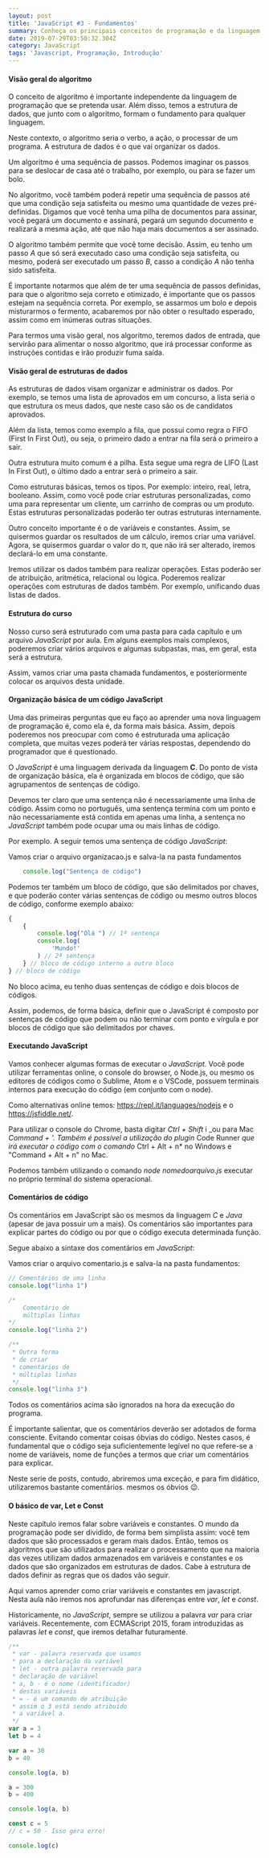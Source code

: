 ```yaml
---
layout: post
title: 'JavaScript #3 - Fundamentos'
summary: Conheça os principais conceitos de programação e da linguagem JavaScript
date: 2019-07-29T03:50:32.304Z
category: JavaScript
tags: 'Javascript, Programação, Introdução'
---
```

#### Visão geral do algoritmo

O conceito de algoritmo é importante independente da linguagem de programação que se pretenda usar. Além disso, temos a estrutura de dados, que junto com o algoritmo, formam o fundamento para qualquer linguagem.

Neste contexto, o algoritmo seria o verbo, a ação, o processar de um programa. A estrutura de dados é o que vai organizar os dados.

Um algoritmo é uma sequência de passos. Podemos imaginar os passos para se deslocar de casa até o trabalho, por exemplo, ou para se fazer um bolo.

No algoritmo, você também poderá repetir uma sequência de passos até que uma condição seja satisfeita ou mesmo uma quantidade de vezes pré-definidas. Digamos que você tenha uma pilha de documentos para assinar, você pegará um documento e assinará, pegará um segundo documento e realizará a mesma ação, até que não haja mais documentos a ser assinado.

O algoritmo também permite que você tome decisão. Assim, eu tenho um passo _A_ que só será executado caso uma condição seja satisfeita, ou mesmo, poderá ser executado um passo _B_, casso a condição _A_ não tenha sido satisfeita.

É importante notarmos que além de ter uma sequência de passos definidas, para que o algoritmo seja correto e otimizado, é importante que os passos estejam na sequência correta. Por exemplo, se assarmos um bolo e depois misturarmos o fermento, acabaremos por não obter o resultado esperado, assim como em inúmeras outras situações.

Para termos uma visão geral, nos algoritmo, teremos dados de entrada, que servirão para alimentar o nosso algoritmo, que irá processar conforme as instruções contidas e irão produzir fuma saída.

#### Visão geral de estruturas de dados

As estruturas de dados visam organizar e administrar os dados. Por exemplo, se temos uma lista de aprovados em um concurso, a lista seria o que estrutura os meus dados, que neste caso são os de candidatos aprovados.

Além da lista, temos como exemplo a fila, que possui como regra o FIFO (First In First Out), ou seja, o primeiro dado a entrar na fila será o primeiro a sair.

Outra estrutura muito comum é a pilha. Esta segue uma regra de LIFO (Last In First Out), o último dado a entrar será o primeiro a sair.

Como estruturas básicas, temos os tipos. Por exemplo: inteiro, real, letra, booleano. Assim, como você pode criar estruturas personalizadas, como uma para representar um cliente, um carrinho de compras ou um produto. Estas estruturas personalizadas poderão ter outras estruturas internamente.

Outro conceito importante é o de variáveis e constantes. Assim, se quisermos guardar os resultados de um cálculo, iremos criar uma variável. Agora, se quisermos guardar o valor do &pi;, que não irá ser alterado, iremos declará-lo em uma constante.

Iremos utilizar os dados também para realizar operações. Estas poderão ser de atribuição, aritmética, relacional ou lógica. Poderemos realizar operações com estruturas de dados também. Por exemplo, unificando duas listas de dados.

#### Estrutura do curso

Nosso curso será estruturado com uma pasta para cada capítulo e um arquivo _JavaScript_ por aula. Em alguns exemplos mais complexos, poderemos criar vários arquivos e algumas subpastas, mas, em geral, esta será a estrutura.

Assim, vamos criar uma pasta chamada fundamentos, e posteriormente colocar os arquivos desta unidade.

#### Organização básica de um código JavaScript

Uma das primeiras perguntas que eu faço ao aprender uma nova linguagem de programação é, como ela é, da forma mais básica. Assim, depois poderemos nos preocupar com como é estruturada uma aplicação completa, que muitas vezes poderá ter várias respostas, dependendo do programador que é questionado.

O _JavaScript_ é uma linguagem derivada da linguagem **C**. Do ponto de vista de organização básica, ela é organizada em blocos de código, que são agrupamentos de sentenças de código.

Devemos ter claro que uma sentença não é necessariamente uma linha de código. Assim como no português, uma sentença termina com um ponto e não necessariamente está contida em apenas uma linha, a sentença no _JavaScript_ também pode ocupar uma ou mais linhas de código.

Por exemplo. A seguir temos uma sentença de código _JavaScript_:

Vamos criar o arquivo organizacao.js e salva-la na pasta fundamentos

```javascript
    console.log("Sentença de código")
```

Podemos ter também um bloco de código, que são delimitados por chaves, e que poderão conter várias sentenças de código ou mesmo outros blocos de código, conforme exemplo abaixo:

```javascript
{
    {
        console.log("Olá ") // 1ª sentença
        console.log(
            'Mundo!'
        ) // 2ª sentença
    } // bloco de código interno a outro bloco
} // bloco de código
```

No bloco acima, eu tenho duas sentenças de código e dois blocos de códigos.

Assim, podemos, de forma básica, definir que o JavaScript é composto por sentenças de código que podem ou não terminar com ponto e vírgula e por blocos de código que são delimitados por chaves.

#### Executando JavaScript

Vamos conhecer algumas formas de executar o _JavaScript_. Você pode utilizar ferramentas online, o console do browser, o Node.js, ou mesmo os editores de códigos como o Sublime, Atom e o VSCode, possuem terminais internos para execução do código (em conjunto com o node).

Como alternativas online temos: <a href="https://repl.it/languages/nodejs" target="_blank">https://repl.it/languages/nodejs</a> e o <a href="https://jsfiddle.net/" target="_blank">https://jsfiddle.net/</a>.

Para utilizar o console do Chrome, basta digitar _Ctrl + Shift_  i _ou para Mac _Command + '. Também é possível a utilização do plugin_ Code Runner _que irá executar o código com o comando_ Ctrl + Alt + n* no Windows e "Command + Alt + n" no Mac.

Podemos também utilizando o comando _node nomedoarquivo.js_ executar no próprio terminal do sistema operacional.

#### Comentários de código

Os comentários em JavaScript são os mesmos da linguagem *C* e *Java* (apesar de java possuir um a mais). Os comentários são importantes para explicar partes do código ou por que o código executa determinada função. 

Segue abaixo a sintaxe dos comentários em *JavaScript*:

Vamos criar o arquivo comentario.js e salva-la na pasta fundamentos:

```javascript
// Comentários de uma linha
console.log("linha 1")

/*
    Comentário de 
    múltiplas linhas
*/
console.log("linha 2")

/**
 * Outra forma
 * de criar 
 * comentários de
 * múltiplas linhas
 */
console.log("linha 3")
```

Todos os comentários acima são ignorados na hora da execução do programa.

É importante salientar, que os comentários deverão ser adotados de forma consciente. Evitando comentar coisas óbvias do código. Nestes casos, é fundamental que o código seja suficientemente legível no que refere-se a nome de variáveis, nome de funções a termos que criar um comentários para explicar.

Neste serie de posts, contudo, abriremos uma exceção, e para fim didático, utilizaremos bastante comentários. mesmos os óbvios 😉.

#### O básico de var, Let e Const

Neste capítulo iremos falar sobre variáveis e constantes. O mundo da programação pode ser dividido, de forma bem simplista assim: você tem dados que são processados e geram mais dados. Então, temos os algoritmos que são utilizados para realizar o processamento que na maioria das vezes utilizam dados armazenados em variáveis e constantes e os dados que são organizados em estruturas de dados. Cabe à estrutura de dados definir as regras que os dados vão seguir.

Aqui vamos aprender como criar variáveis e constantes em javascript. Nesta aula não iremos nos aprofundar nas diferenças entre *var*, *let* e *const*.

Historicamente, no *JavaScript*, sempre se utilizou a palavra *var* para criar variáveis. Recentemente, com ECMAScript 2015, foram introduzidas as palavras *let* e *const*, que iremos detalhar futuramente.

```javascript
/**
 * var - palavra reservada que usamos
 * para a declaração da variável
 * let - outra palavra reservada para
 * declaração de variável
 * a, b - é o nome (identificador)
 * destas variáveis
 * = - é um comando de atribuição
 * assim o 3 está sendo atribuído
 * a variável a.
 */
var a = 3
let b = 4

var a = 30
b = 40

console.log(a, b)

a = 300
b = 400

console.log(a, b)

const c = 5
// c = 50 - Isso gera erro!

console.log(c)
```
